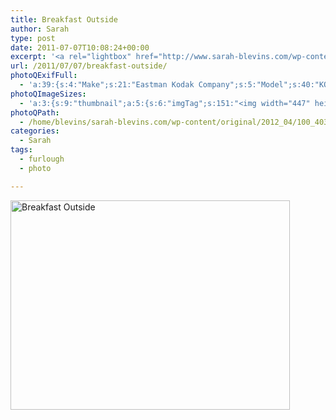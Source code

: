```yaml
---
title: Breakfast Outside
author: Sarah
type: post
date: 2011-07-07T10:08:24+00:00
excerpt: '<a rel="lightbox" href="http://www.sarah-blevins.com/wp-content/main/2012_04/100_4031.jpg" title="Breakfast Outside"><img width="447" height="335" alt="Breakfast Outside" src="http://www.sarah-blevins.com/wp-content/thumbnail/2012_04/100_4031.jpg" class="photoQexcerpt photoQLinkImg" /></a>'
url: /2011/07/07/breakfast-outside/
photoQExifFull:
  - 'a:39:{s:4:"Make";s:21:"Eastman Kodak Company";s:5:"Model";s:40:"KODAK EASYSHARE C813 ZOOM DIGITAL CAMERA";s:11:"Orientation";s:17:"1: Normal (0 deg)";s:11:"xResolution";s:27:"480 dots per ResolutionUnit";s:11:"yResolution";s:27:"480 dots per ResolutionUnit";s:14:"ResolutionUnit";s:4:"Inch";s:8:"Software";s:40:"KODAK EASYSHARE C813 ZOOM DIGITAL CAMERA";s:12:"ExposureTime";s:16:"9103/1000000 sec";s:7:"FNumber";s:5:"f/2.7";s:15:"ExposureProgram";s:7:"Program";s:15:"ISOSpeedRatings";s:2:"80";s:11:"ExifVersion";s:12:"version 2.21";s:16:"DateTimeOriginal";s:19:"2011:07:07 03:08:24";s:17:"DateTimedigitized";s:19:"2011:07:07 03:08:24";s:17:"ShutterSpeedValue";s:9:"1/109 sec";s:13:"ApertureValue";s:5:"f/2.7";s:17:"ExposureBiasValue";s:4:"0 EV";s:16:"MaxApertureValue";s:5:"f/2.7";s:12:"MeteringMode";s:13:"Multi-Segment";s:11:"LightSource";s:15:"Unknown or Auto";s:5:"Flash";s:8:"No Flash";s:11:"FocalLength";s:4:"6 mm";s:15:"FlashPixVersion";s:9:"version 1";s:10:"ColorSpace";s:4:"sRGB";s:14:"ExifImageWidth";s:11:"3296 pixels";s:15:"ExifImageHeight";s:11:"2472 pixels";s:13:"ExposureIndex";s:2:"80";s:13:"SensingMethod";s:35:"Unknown: One Chip Color Area Sensor";s:10:"FileSource";s:20:"Digital Still Camera";s:9:"SceneType";s:21:"Directly Photographed";s:12:"ExposureMode";s:1:"0";s:12:"WhiteBalance";s:1:"0";s:16:"DigitalZoomRatio";s:1:"0";s:16:"SceneCaptureMode";s:1:"0";s:11:"GainControl";s:1:"0";s:8:"Contrast";s:1:"0";s:10:"Saturation";s:1:"0";s:9:"Sharpness";s:1:"0";s:20:"FocalLength35mmEquiv";s:0:"";}'
photoQImageSizes:
  - 'a:3:{s:9:"thumbnail";a:5:{s:6:"imgTag";s:151:"<img width="447" height="335" alt="Breakfast Outside" src="http://www.sarah-blevins.com/wp-content/thumbnail/2012_04/100_4031.jpg" class="PhotoQImg" />";s:6:"imgUrl";s:70:"http://www.sarah-blevins.com/wp-content/thumbnail/2012_04/100_4031.jpg";s:7:"imgPath";s:73:"/home/blevins/sarah-blevins.com/wp-content/thumbnail/2012_04/100_4031.jpg";s:8:"imgWidth";s:3:"447";s:9:"imgHeight";s:3:"335";}s:4:"main";a:5:{s:6:"imgTag";s:146:"<img width="700" height="525" alt="Breakfast Outside" src="http://www.sarah-blevins.com/wp-content/main/2012_04/100_4031.jpg" class="PhotoQImg" />";s:6:"imgUrl";s:65:"http://www.sarah-blevins.com/wp-content/main/2012_04/100_4031.jpg";s:7:"imgPath";s:68:"/home/blevins/sarah-blevins.com/wp-content/main/2012_04/100_4031.jpg";s:8:"imgWidth";s:3:"700";s:9:"imgHeight";s:3:"525";}s:8:"original";a:5:{s:6:"imgTag";s:152:"<img width="3296" height="2472" alt="Breakfast Outside" src="http://www.sarah-blevins.com/wp-content/original/2012_04/100_4031.jpg" class="PhotoQImg" />";s:6:"imgUrl";s:69:"http://www.sarah-blevins.com/wp-content/original/2012_04/100_4031.jpg";s:7:"imgPath";s:72:"/home/blevins/sarah-blevins.com/wp-content/original/2012_04/100_4031.jpg";s:8:"imgWidth";s:4:"3296";s:9:"imgHeight";s:4:"2472";}}'
photoQPath:
  - /home/blevins/sarah-blevins.com/wp-content/original/2012_04/100_4031.jpg
categories:
  - Sarah
tags:
  - furlough
  - photo

---
```

<a rel="lightbox" href="http://www.sarah-blevins.com/wp-content/original/2012_04/100_4031.jpg" title="Breakfast Outside"><img width="447" height="335" alt="Breakfast Outside" src="http://www.sarah-blevins.com/wp-content/thumbnail/2012_04/100_4031.jpg" class="photoQcontent photoQLinkImg" /></a>

<div class="photoQDescr">
</div>